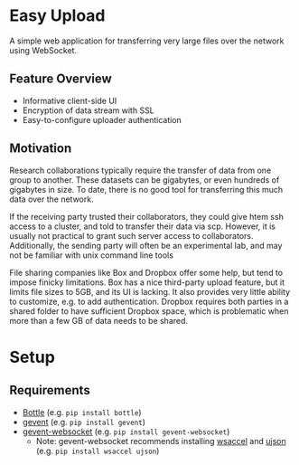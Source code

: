 # Easy Upload
A simple web application for transferring very large files 
over the network using WebSocket.

## Feature Overview
* Informative client-side UI
* Encryption of data stream with SSL
* Easy-to-configure uploader authentication

## Motivation
Research collaborations typically require the transfer of data from one group to another.
These datasets can be gigabytes, or even hundreds of gigabytes in size.
To date, there is no good tool for transferring this much data over the network.

If the receiving party trusted their collaborators, they could give htem
ssh access to a cluster, and told to transfer their data via scp.
However, it is usually not practical to grant such server access to collaborators.
Additionally, the sending party will often be an experimental lab,
and may not be familiar with unix command line tools

File sharing companies like Box and Dropbox offer some help,
but tend to impose finicky limitations.
Box has a nice third-party upload feature, but it limits file sizes
to 5GB, and its UI is lacking.  It also provides
very little ability to customize, e.g. to add authentication.
Dropbox requires both parties in a shared folder to have sufficient
Dropbox space, which is problematic when more than a few GB of data
needs to be shared.

# Setup
## Requirements
* [Bottle](http://bottlepy.org/docs/dev/index.html) (e.g. `pip install bottle`)
* [gevent](http://www.gevent.org/) (e.g. `pip install gevent`)
* [gevent-websocket](https://pypi.python.org/pypi/gevent-websocket/)
(e.g. `pip install gevent-websocket`)
  * Note: gevent-websocket recommends installing
[wsaccel](https://github.com/methane/wsaccel) and 
[ujson](https://pypi.python.org/pypi/ujson) (e.g. `pip install wsaccel ujson`)
